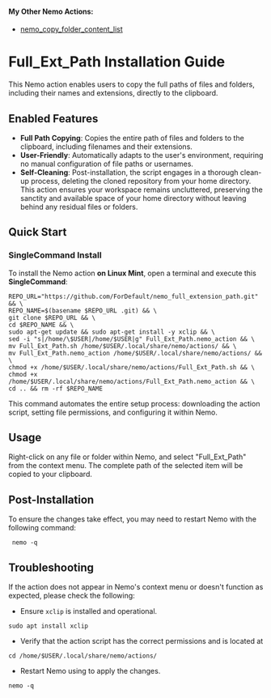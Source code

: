 #### My Other Nemo Actions:
- [nemo_copy_folder_content_list](https://github.com/ForDefault/nemo_copy_folder_content_list)


# Full_Ext_Path Installation Guide

This Nemo action enables users to copy the full paths of files and folders, including their names and extensions, directly to the clipboard. 

## Enabled Features
- **Full Path Copying**: Copies the entire path of files and folders to the clipboard, including filenames and their extensions.
- **User-Friendly**: Automatically adapts to the user's environment, requiring no manual configuration of file paths or usernames.
- **Self-Cleaning**: Post-installation, the script engages in a thorough clean-up process, deleting the cloned repository from your home directory. This action ensures your workspace remains uncluttered, preserving the sanctity and available space of your home directory without leaving behind any residual files or folders.

## Quick Start
 ### SingleCommand Install

To install the Nemo action **on Linux Mint**, open a terminal and execute this **SingleCommand**:

```
REPO_URL="https://github.com/ForDefault/nemo_full_extension_path.git" && \
REPO_NAME=$(basename $REPO_URL .git) && \
git clone $REPO_URL && \
cd $REPO_NAME && \
sudo apt-get update && sudo apt-get install -y xclip && \
sed -i "s|/home/\$USER|/home/$USER|g" Full_Ext_Path.nemo_action && \
mv Full_Ext_Path.sh /home/$USER/.local/share/nemo/actions/ && \
mv Full_Ext_Path.nemo_action /home/$USER/.local/share/nemo/actions/ && \
chmod +x /home/$USER/.local/share/nemo/actions/Full_Ext_Path.sh && \
chmod +x /home/$USER/.local/share/nemo/actions/Full_Ext_Path.nemo_action && \
cd .. && rm -rf $REPO_NAME
```

This command automates the entire setup process: downloading the action script, setting file permissions, and configuring it within Nemo.

## Usage

Right-click on any file or folder within Nemo, and select "Full_Ext_Path" from the context menu. The complete path of the selected item will be copied to your clipboard.

## Post-Installation

To ensure the changes take effect, you may need to restart Nemo with the following command:

```
 nemo -q
```

## Troubleshooting

If the action does not appear in Nemo's context menu or doesn't function as expected, please check the following:

- Ensure `xclip` is installed and operational.
```
sudo apt install xclip
```

- Verify that the action script has the correct permissions and is located at 
```
cd /home/$USER/.local/share/nemo/actions/
```
- Restart Nemo using to apply the changes.

```
nemo -q
```
